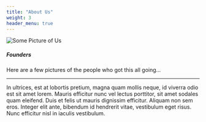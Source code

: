 ```yaml
---
title: "About Us"
weight: 3
header_menu: true
---
```


![Some Picture of Us](https://kingdomcode.org.uk/_assets/11tyImg/_f46MbysyC-800.webp)

##### Founders

Here are a few pictures of the people who got this all going...

----

In ultrices, est at lobortis pretium, magna quam mollis neque, id viverra odio est sit amet lorem. Mauris efficitur nunc vel lectus porttitor, sit amet sodales quam eleifend. Duis et felis ut mauris dignissim efficitur. Aliquam non sem eros. Integer elit ante, bibendum id hendrerit vitae, vestibulum eget risus. Nunc efficitur nisl in iaculis vestibulum.
